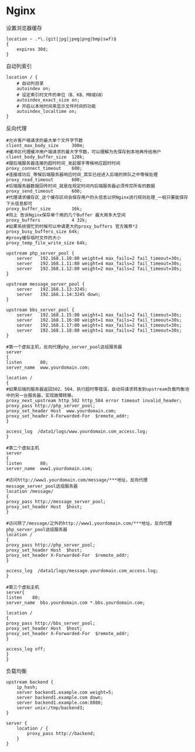# Nginx 

设置浏览器缓存

    location ~ .*\.(git|jpg|jpeg|png|bmp|swf)$
    {
        expires 30d;   
    } 
 
自动列索引

    location / {
        # 自动列目录
        autoindex on;
        # 设定索引时文件的单位（B、KB、MB或GB）
        autoindex_exact_size on;
        # 开启以本地时间来显示文件时间的功能
        autoindex_localtime on;
    }

反向代理

    #允许客户端请求的最大单个文件字节数
    client_max_body_size     300m;
    #缓冲区代理缓冲用户端请求的最大字节数，可以理解为先保存到本地再传给用户
    client_body_buffer_size  128k;
    #跟后端服务器连接的超时时间_发起握手等候响应超时时间
    proxy_connect_timeout    600;
    #连接成功后_等候后端服务器响应时间_其实已经进入后端的排队之中等候处理
    proxy_read_timeout       600;
    #后端服务器数据回传时间_就是在规定时间内后端服务器必须传完所有的数据
    proxy_send_timeout       600;
    #代理请求缓存区_这个缓存区间会保存用户的头信息以供Nginx进行规则处理_一般只要能保存下头信息即可
    proxy_buffer_size        16k;
    #同上 告诉Nginx保存单个用的几个Buffer 最大用多大空间
    proxy_buffers            4 32k;
    #如果系统很忙的时候可以申请更大的proxy_buffers 官方推荐*2    
    proxy_busy_buffers_size 64k;
    #proxy缓存临时文件的大小
    proxy_temp_file_write_size 64k;
    
    upstream php_server_pool {
        server   192.168.1.10:80 weight=4 max_fails=2 fail_timeout=30s;
        server   192.168.1.11:80 weight=4 max_fails=2 fail_timeout=30s;
        server   192.168.1.12:80 weight=2 max_fails=2 fail_timeout=30s;
    }
    
    upstream message_server_pool {
        server   192.168.1.13:3245;
        server   192.168.1.14:3245 down;
    }
    
    upstream bbs_server_pool {
        server   192.168.1.15:80 weight=1 max_fails=2 fail_timeout=30s;
        server   192.168.1.16:80 weight=1 max_fails=2 fail_timeout=30s;
        server   192.168.1.17:80 weight=1 max_fails=2 fail_timeout=30s;
        server   192.168.1.18:80 weight=1 max_fails=2 fail_timeout=30s;
    } 
    
    #第一个虚拟主机，反向代理php_server_pool这组服务器
    server
    {
    listen       80;
    server_name  www.yourdomain.com;
    
    location /
    {
    #如果后端的服务器返回502、504、执行超时等错误，自动将请求转发到upstream负载均衡池中的另一台服务器，实现故障转移。
    proxy_next_upstream http_502 http_504 error timeout invalid_header;
    proxy_pass http://php_server_pool;
    proxy_set_header Host  www.yourdomain.com;
    proxy_set_header X-Forwarded-For  $remote_addr;
    }
    
    access_log  /data1/logs/www.yourdomain.com_access.log;
    }
    
    #第二个虚拟主机
    server
    {
    listen       80;
    server_name  www1.yourdomain.com;
    
    #访问http://www1.yourdomain.com/message/***地址，反向代理message_server_pool这组服务器
    location /message/
    {
    proxy_pass http://message_server_pool;
    proxy_set_header Host  $host;
    }
    
    #访问除了/message/之外的http://www1.yourdomain.com/***地址，反向代理php_server_pool这组服务器
    location /
    {
    proxy_pass http://php_server_pool;
    proxy_set_header Host  $host;
    proxy_set_header X-Forwarded-For  $remote_addr;
    }
    
    access_log  /data1/logs/message.yourdomain.com_access.log;
    }
    
    #第三个虚拟主机
    server{
    listen    80;
    server_name  bbs.yourdomain.com *.bbs.yourdomain.com;
    
    location /
    {
    proxy_pass http://bbs_server_pool;
    proxy_set_header Host  $host;
    proxy_set_header X-Forwarded-For  $remote_addr;
    }
    
    access_log off;
    }
    }
 
负载均衡

    upstream backend {
        ip_hash;
        server backend1.example.com weight=5;
        server backend1.example.com down;
        server backend1.example.com:8080;
        server unix:/tmp/backend3;
    }
    
    server {
        location / {
            proxy_pass http://backend;
        }
    }
    
    

